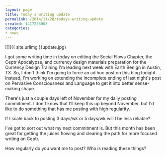 ```yaml
---
layout: page
title: Today's writing update
permalink: /2014/11/28/todays-writing-update
created: 1417235903
categories:
- news
---
```


![]({{ site.urlimg }}update.jpg)

I got some writing time in today on editing the Social Flows Chapter, the Ceptr Apocalypse, and currency design materials preparation for the Currency Design Training I'm leading next week with Earth Benign in Austin, TX.  So, I don't think I'm going to force an ad hoc post on this blog tonight. Instead, I'm working on extending the incomplete ending of last night's post on Pervasive Consciousness and Language to get it into better sense-making shape.

There's just a couple days left of November for my daily posting commitment. I don't know that I'll keep this up beyond November, but I'd like to do something that has me posting with high regularity.

If I scale back to posting 3 days/wk or 5 days/wk will I be less reliable?

I've got to sort out what my next commitment is. But this month has been great for getting the juices flowing and clearing the path for more focused writing on Ceptr.

How regularly do you want me to post?  Who is reading these things?

